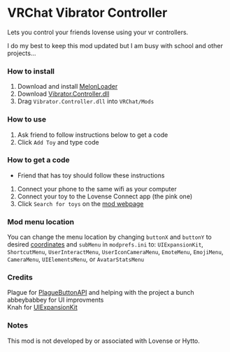 # VRChat Vibrator Controller

Lets you control your friends lovense using your vr controllers.

I do my best to keep this mod updated but I am busy with school and other projects...

### How to install
1. Download and install [MelonLoader](https://melonwiki.xyz/#/README)
2. Download [Vibrator.Controller.dll](https://github.com/markviews/VRChatVibratorController/releases)
3. Drag `Vibrator.Controller.dll` into `VRChat/Mods`

### How to use
1. Ask friend to follow instructions below to get a code
2. Click `Add Toy` and type code

### How to get a code
* Friend that has toy should follow these instructions
1. Connect your phone to the same wifi as your computer
2. Connect your toy to the Lovense Connect app (the pink one)
3. Click `Search for toys` on the [mod webpage](https://remote.markstuff.net/)

### Mod menu location
You can change the menu location by changing `buttonX` and `buttonY` to desired [coordinates](https://i.ibb.co/bFWzzq8/Coordinates-1.png) and `subMenu` in `modprefs.ini` to:
`UIExpansionKit`, `ShortcutMenu`, `UserInteractMenu`, `UserIconCameraMenu`, `EmoteMenu`, `EmojiMenu`, `CameraMenu`, `UIElementsMenu`, or `AvatarStatsMenu`

### Credits
Plague for [PlagueButtonAPI](https://github.com/OFWModz/PlagueButtonAPI) and helping with the project a bunch
<br>abbeybabbey for UI improvments
<br>Knah for [UIExpansionKit](https://github.com/knah/VRCMods)

### Notes
This mod is not developed by or associated with Lovense or Hytto.
